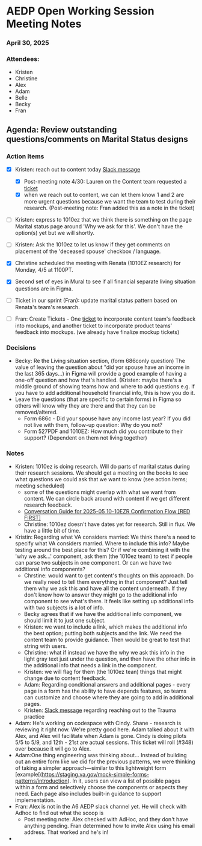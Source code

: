 # AEDP Open Working Session Meeting Notes 
### April 30, 2025

### Attendees:
- Kristen
- Christine
- Alex
- Adam
- Belle
- Becky
- Fran

## Agenda: Review outstanding questions/comments on Marital Status designs


### Action Items
- [X] Kristen: reach out to content today [Slack message](https://dsva.slack.com/archives/C01K37HRUAH/p1746044072123249)
  - [X] Post-meeting note 4/30: Lauren on the Content team requested a [ticket](https://github.com/department-of-veterans-affairs/va.gov-team/issues/108767)
  - [X] when we reach out to content, we can let them know 1 and 2 are more urgent questions because we want the team to test during their research. (Post-meeting note: Fran added this as a note in the ticket)
- [ ] Kristen: express to 1010ez that we think there is something on the page Marital status page around 'Why we ask for this'. We don't have the option(s) yet but we will shortly.
- [ ] Kristen: Ask the 1010ez to let us know if they get comments on placement of the 'deceased spouse' checkbox / language.
- [X] Christine scheduled the meeting with Renata (1010EZ research) for Monday, 4/5 at 1100PT.
- [X] Second set of eyes in Mural to see if all financial separate living situation questions are in Figma.
- [ ] Ticket in our sprint (Fran): update marital status pattern based on Renata's team's research.
- [ ] Fran: Create Tickets -  One [ticket](https://github.com/department-of-veterans-affairs/tmf-auth-exp-design-patterns/issues/386) to incorporate content team's feedback into mockups,  and another ticket to incorporate product teams' feedback into mockups. (we already have finalize mockup tickets)


### Decisions
- Becky: Re the Living situation section, (form 686conly question) The value of leaving the question about "did yor spouse have an income in the last 365 days...) in Figma will provide a good example of having a one-off question and how that's handled. (Kristen: maybe there's a middle ground of showing teams how and where to add questions e.g. if you have to add additional household financial info, this is how you do it.
- Leave the questions (that are specific to certain forms) in Figma so others will know why they are there and that they can be removed/altered.
  - Form 686c - Did your spouse have any income last year? If you did not live with them, follow-up question: Why do you not?
  - Form 527PDF and 1010EZ: How much did you contribute to their support? (Dependent on them not living together)

### Notes
- Kristen: 1010ez is doing research. Will do parts of marital status during their research sessions. We should get a meeting on the books to see what questions we could ask that we want to know (see action items; meeting scheduled)
  - some of the questions might overlap with what we want from content. We can circle back around with content if we get different research feedback.
  - [Conversation Guide for 2025-05 10-10EZR Confirmation Flow [RED FIRST]](https://github.com/department-of-veterans-affairs/va.gov-team/blob/master/products/health-care/application/va-application/research/2025-05-EZR-Confirmation-Flow/Conversation-guide-Red-first.md)
  - Christine: 1010ez doesn't have dates yet for research. Still in flux. We have a little bit of time.
- Kristin: Regarding what VA considers married: We think there's a need to specify what VA considers married. Where to include this info? Maybe testing around the best place for this? Or if we're combining it with the 'why we ask...' component, ask them (the 1010ez team) to test if people can parse two subjects in one component. Or can we have two additional info components?
  - Chrstine: would want to get content's thoughts on this approach. Do we really need to tell them everything in that component? Just tell them why we ask this and have all the content underneath. If they don't know how to answer they might go to the additional info component to see what's there. It feels like setting up additional info with two subjects is a lot of info.
  - Becky agrees that if we have the additional info component, we should limit it to just one subject.
  - Kristen: we want to include a link, which makes the additional info the best option; putting both subjects and the link. We need the content team to provide guidance. Then would be great to test that string with users.
  - Christine: what if instead we have the why we ask this info in the light gray text just under the question, and then have the other info in the additional info that needs a link in the component.
  - Kristen: we will flag for them (the 1010ez tean) things that might change due to content feedback.
  - Adam: Regarding conditional answers and additional pages - every page in a form has the ability to have depends features, so teams can customize and choose where they are going to add in additional pages.
  - Kristen: [Slack message](https://dsva.slack.com/archives/C07909N7U8Z/p1745606662682699) regarding reaching out to the Trauma practice
- Adam: He's working on codespace with Cindy. Shane - research is reviewing it right now. We're pretty good here. Adam talked about it with Alex, and Alex will facilitate when Adam is gone. Cindy is doing pilots 5/5 to 5/9, and  12th - 21st are actual sessions.  This ticket will roll (#348) over because it will go to Alex.
- Adam:One thing engineering was thinking about... Instead of building out an entire form like we did for the previous patterns, we were thinking of taking a simpler approach—similar to this lightweight form [example[(https://staging.va.gov/mock-simple-forms-patterns/introduction). In it, users can view a list of possible pages within a form and selectively choose the components or aspects they need. Each page also includes built-in guidance to support implementation.
- Fran: Alex is not in the A6 AEDP slack channel yet. He will check with Adhoc to find out what the scoop is
  - Post meeting note: Alex checked with AdHoc, and they don't have anything pending. Fran determined how to invite Alex using his email address. That worked and he's in!
- 

